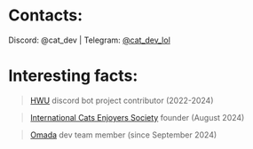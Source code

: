 # Contacts:

Discord: @cat_dev | Telegram: [@cat_dev_lol](https://telegram.me/cat_dev_lol)

# Interesting facts: 

> [HWU](https://highways2b2t.net) discord bot project contributor (2022-2024)

> [International Cats Enjoyers Society](https://discord.gg/f32UQYZ9x8) founder (August 2024)

> [Omada](https://omada.cafe) dev team member (since September 2024)
